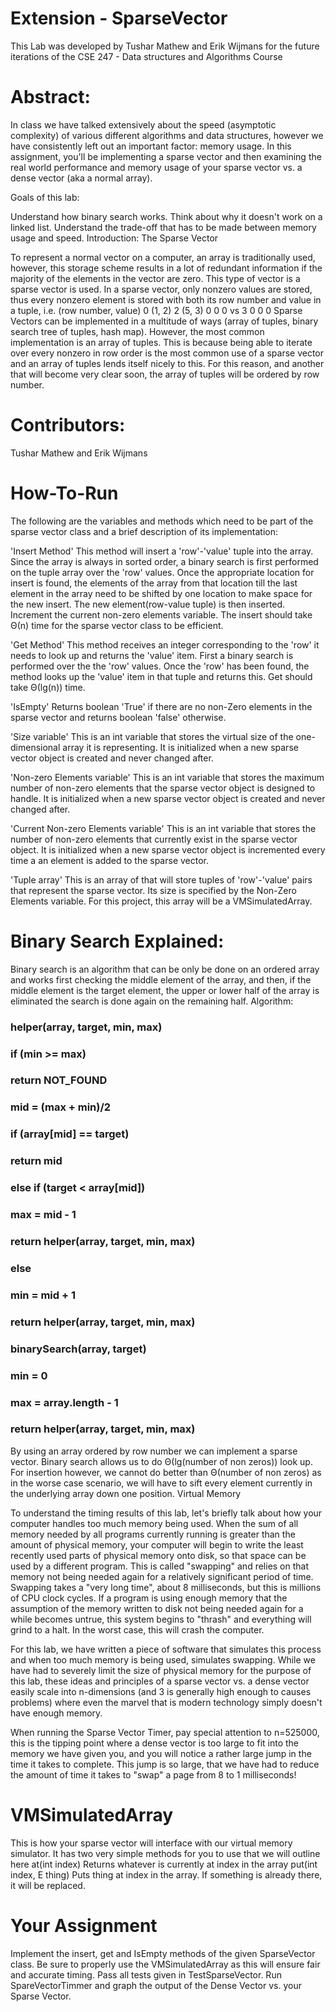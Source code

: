 # Extension - SparseVector

This Lab was developed by Tushar Mathew and Erik Wijmans for the future iterations of the CSE 247 - Data structures and Algorithms Course

# Abstract: 

In class we have talked extensively about the speed (asymptotic complexity) of various different algorithms and data structures, however we have consistently left out an important factor: memory usage.
In this assignment, you'll be implementing a sparse vector and then examining the real world performance and memory usage of your sparse vector vs. a dense vector (aka a normal array).

Goals of this lab:

Understand how binary search works. Think about why it doesn't work on a linked list.
Understand the trade-off that has to be made between memory usage and speed.
Introduction: The Sparse Vector

To represent a normal vector on a computer, an array is traditionally used, however, this storage scheme results in a lot of redundant information if the majority of the elements in the vector are zero. This type of vector is a sparse vector is used. In a sparse vector, only nonzero values are stored, thus every nonzero element is stored with both its row number and value in a tuple, i.e. (row number, value)
0     (1, 2)
2     (5, 3)
0
0
0  vs
3
0
0
0
Sparse Vectors can be implemented in a multitude of ways (array of tuples, binary search tree of tuples, hash map). However, the most common implementation is an array of tuples. This is because being able to iterate over every nonzero in row order is the most common use of a sparse vector and an array of tuples lends itself nicely to this. For this reason, and another that will become very clear soon, the array of tuples will be ordered by row number.

# Contributors:

Tushar Mathew and Erik Wijmans 

# How-To-Run

The following are the variables and methods which need to be part of the sparse vector class and a brief description of its implementation:

'Insert Method'
This method will insert a 'row'-'value' tuple into the array. Since the array is always in sorted order, a binary search is first performed on the tuple array over the 'row' values. Once the appropriate location for insert is found, the elements of the array from that location till the last element in the array need to be shifted by one location to make space for the new insert. The new element(row-value tuple) is then inserted. Increment the current non-zero elements variable. The insert should take Θ(n) time for the sparse vector class to be efficient.

'Get Method'
This method receives an integer corresponding to the 'row' it needs to look up and returns the 'value' item. First a binary search is performed over the the 'row' values. Once the 'row' has been found, the method looks up the 'value' item in that tuple and returns this. Get should take Θ(lg(n)) time.

'IsEmpty'
Returns boolean 'True' if there are no non-Zero elements in the sparse vector and returns boolean 'false' otherwise.

'Size variable'
This is an int variable that stores the virtual size of the one-dimensional array it is representing. It is initialized when a new sparse vector object is created and never changed after.

'Non-zero Elements variable'
This is an int variable that stores the maximum number of non-zero elements that the sparse vector object is designed to handle. It is initialized when a new sparse vector object is created and never changed after.

'Current Non-zero Elements variable'
This is an int variable that stores the number of non-zero elements that currently exist in the sparse vector object. It is initialized when a new sparse vector object is incremented every time a an element is added to the sparse vector.

'Tuple array'
This is an array of that will store tuples of 'row'-'value' pairs that represent the sparse vector. Its size is specified by the Non-Zero Elements variable. For this project, this array will be a VMSimulatedArray.


# Binary Search Explained:

Binary search is an algorithm that can be only be done on an ordered array and works first checking the middle element of the array, and then, if the middle element is the target element, the upper or lower half of the array is eliminated the search is done again on the remaining half.
Algorithm:

### helper(array, target, min, max)
###   if (min >= max)
###     return NOT_FOUND
### 
###   mid = (max + min)/2
###   if (array[mid] == target)
###     return mid
###   else if (target < array[mid])
###     max = mid - 1
###     return helper(array, target, min, max)
###   else
###     min = mid + 1
###     return helper(array, target, min, max)



### binarySearch(array, target)
###   min = 0
###   max = array.length - 1
###   return helper(array, target, min, max)



By using an array ordered by row number we can implement a sparse vector. Binary search allows us to do Θ(lg(number of non zeros)) look up. For insertion however, we cannot do better than Θ(number of non zeros) as in the worse case scenario, we will have to sift every element currently in the underlying array down one position.
Virtual Memory

To understand the timing results of this lab, let's briefly talk about how your computer handles too much memory being used. When the sum of all memory needed by all programs currently running is greater than the amount of physical memory, your computer will begin to write the least recently used parts of physical memory onto disk, so that space can be used by a different program. This is called "swapping" and relies on that memory not being needed again for a relatively significant period of time. Swapping takes a "very long time", about 8 milliseconds, but this is millions of CPU clock cycles.
If a program is using enough memory that the assumption of the memory written to disk not being needed again for a while becomes untrue, this system begins to "thrash" and everything will grind to a halt. In the worst case, this will crash the computer.

For this lab, we have written a piece of software that simulates this process and when too much memory is being used, simulates swapping. While we have had to severely limit the size of physical memory for the purpose of this lab, these ideas and principles of a sparse vector vs. a dense vector easily scale into n-dimensions (and 3 is generally high enough to causes problems) where even the marvel that is modern technology simply doesn't have enough memory.

When running the Sparse Vector Timer, pay special attention to n=525000, this is the tipping point where a dense vector is too large to fit into the memory we have given you, and you will notice a rather large jump in the time it takes to complete. This jump is so large, that we have had to reduce the amount of time it takes to "swap" a page from 8 to 1 milliseconds!

# VMSimulatedArray

This is how your sparse vector will interface with our virtual memory simulator. It has two very simple methods for you to use that we will outline here
at(int index)
Returns whatever is currently at index in the array
put(int index, E thing)
Puts thing at index in the array. If something is already there, it will be replaced.

# Your Assignment

Implement the insert, get and IsEmpty methods of the given SparseVector class. Be sure to properly use the VMSimulatedArray as this will ensure fair and accurate timing.
Pass all tests given in TestSparseVector.
Run SpareVectorTimmer and graph the output of the Dense Vector vs. your Sparse Vector.
